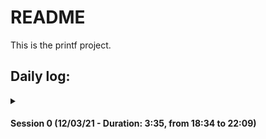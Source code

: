 # README

This is the printf project.



## Daily log:

<details>
  <summary>
    <h4>
    Session 0 (12/03/21 -  Duration: 3:35, from 18:34 to 22:09)
    </h4>
  </summary>
  <ul>
    <li>Planned modules for printf (Miro).</li>
    <li>First draft of flowchart.</li>
    <li>Proof of concept for task 1 (basic printf with `%c`, `%s` and `%%`).</li>
  </ul>
  <h4>
    Tomorrow
  </h4>
  <ul>
    <li>Function pointers for proof of concept.</li>
    <li>Structure for printf's modules.</li></li>
  </ul>

